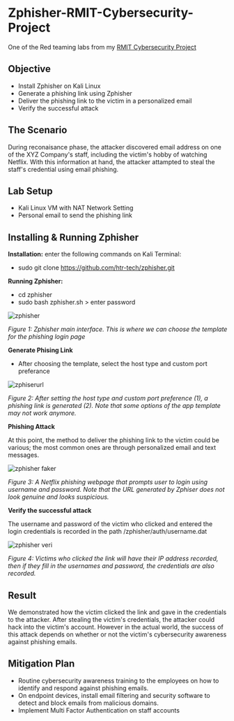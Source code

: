 # Zphisher-RMIT-Cybersecurity-Project
One of the Red teaming labs from my [RMIT Cybersecurity Project](https://github.com/Kazu010101/RMIT-Cybersecurity-Project/blob/main/README.md)

## Objective

- Install Zphisher on Kali Linux
- Generate a phishing link using Zphisher 
- Deliver the phishing link to the victim in a personalized email
- Verify the successful attack

## The Scenario

During reconaisance phase, the attacker discovered email address on one of the XYZ Company's staff, including the victim's hobby of watching Netflix. With this information at hand, the attacker attampted to steal the staff's credential using email phishing. 

## Lab Setup

- Kali Linux VM with NAT Network Setting
- Personal email to send the phishing link

## Installing & Running Zphisher

**Installation:** enter the following commands on Kali Terminal:
- sudo git clone https://github.com/htr-tech/zphisher.git

**Running Zphisher:**
- cd zphisher
- sudo bash zphisher.sh > enter password 

![zphisher](https://github.com/user-attachments/assets/dc813246-edba-4cbe-a94a-9533a736e2a2)

*Figure 1: Zphisher main interface. This is where we can choose the template for the phishing login page*

**Generate Phising Link**
- After choosing the template, select the host type and custom port preferance
  
![zphiserurl](https://github.com/user-attachments/assets/37062f7e-1d2a-42db-9926-2acb5bd68e14)

*Figure 2: After setting the host type and custom port preference (1), a phishing link is generated (2). Note that some options of the app template may not work anymore.*

**Phishing Attack**

At this point, the method to deliver the phishing link to the victim could be various; the most common ones are through personalized email and text messages. 

![zphisher faker](https://github.com/user-attachments/assets/496a07c4-a7b0-4618-9f86-1c71e315a90a)

*Figure 3: A Netflix phishing webpage that prompts user to login using username and password. Note that the URL generated by Zphiser does not look genuine and looks suspicious.*

**Verify the successful attack**

The username and password of the victim who clicked and entered the login credentials is recorded in the path /zphisher/auth/username.dat 

![zphisher veri](https://github.com/user-attachments/assets/b40ad7d8-75c6-481e-9e9f-83ab9ddfacbc)

*Figure 4: Victims who clicked the link will have their IP address recorded, then if they fill in the usernames and password, the credentials are also recorded.*

## Result

We demonstrated how the victim clicked the link and gave in the credentials to the attacker. After stealing the victim's credentials, the attacker could hack into the victim's account. However in the actual world, the success of this attack depends on whether or not the victim's cybersecurity awareness against phishing emails.

## Mitigation Plan

- Routine cybersecurity awareness training to the employees on how to identify and respond against phishing emails.
- On endpoint devices, install email filtering and security software to detect and block emails from malicious domains.
- Implement Multi Factor Authentication on staff accounts
